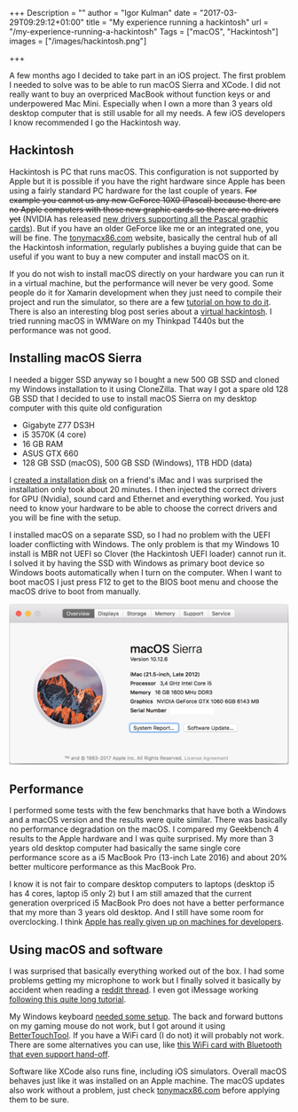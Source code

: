 +++
Description = ""
author = "Igor Kulman"
date = "2017-03-29T09:29:12+01:00"
title = "My experience running a hackintosh"
url = "/my-experience-running-a-hackintosh"
Tags = ["macOS", "Hackintosh"]
images = ["/images/hackintosh.png"]

+++

A few months ago I decided to take part in an iOS project. The first problem I needed to solve was to be able to run macOS Sierra and XCode. I did not really want to buy an overpriced MacBook without function keys or and underpowered Mac Mini. Especially when I own a more than 3 years old desktop computer that is still usable for all my needs. A few iOS developers I know recommended I go the Hackintosh way.

## Hackintosh

Hackintosh is PC that runs macOS. This configuration is not supported by Apple but it is possible if you have the right hardware since Apple has been using a fairly standard PC hardware for the last couple of years. <s>For example you cannot us any new GeForce 10X0 (Pascal) because there are no Apple computers with those new graphic cards so there are no drivers yet</s> (NVIDIA has released [new drivers supporting all the Pascal graphic cards](https://www.tonymacx86.com/threads/nvidia-pascal-graphics-drivers-released-buyers-guide-updated.219153/)). But if you have an older GeForce like me or an integrated one, you will be fine. The [tonymacx86.com](https://www.tonymacx86.com/) website, basically the central hub of all the Hackintosh information, regularly publishes a buying guide that can be useful if you want to buy a new computer and install macOS on it.

If you do not wish to install macOS directly on your hardware you can run it in a virtual machine, but the performance will never be very good. Some people do it for Xamarin development when they just need to compile their project and run the simulator, so there are a few [tutorial on how to do it](https://aurir.wordpress.com/2016/11/20/how-to-setting-up-macos-x-sierra-on-virtualbox-for-xamarin-development-with-visual-studio/). There is also an interesting blog post series about a [virtual hackintosh](https://arktronic.com/weblog/2016-12-10/virtual-hackintosh-part-1-the-concepts/). I tried running macOS in WMWare on my Thinkpad T440s but the performance was not good.

<!--more-->

## Installing macOS Sierra

I needed a bigger SSD anyway so I bought a new 500 GB SSD and cloned my Windows installation to it using CloneZilla. That way I got a spare old 128 GB SSD that I decided to use to install macOS Sierra on my desktop computer with this quite old configuration

- Gigabyte Z77 DS3H
- i5 3570K (4 core)
- 16 GB RAM
- ASUS GTX 660
- 128 GB SSD (macOS), 500 GB SSD (Windows), 1TB HDD (data)

I [created a installation disk](https://www.tonymacx86.com/threads/unibeast-install-macos-sierra-on-any-supported-intel-based-pc.200564/) on a friend's iMac and I was surprised the installation only took about 20 minutes. I then injected the correct drivers for GPU (Nvidia), sound card and Ethernet and everything worked. You just need to know your hardware to be able to choose the correct drivers and you will be fine with the setup.

I installed macOS on a separate SSD, so I had no problem with the UEFI loader conflicting with Windows. The only problem is that my Windows 10 install is MBR not UEFI so Clover (the Hackintosh UEFI loader) cannot run it. I solved it by having the SSD with Windows as primary boot device so Windows boots automatically when I turn on the computer. When I want to boot macOS I just press F12 to get to the BIOS boot menu and choose the macOS drive to boot from manually.

![Hackintosh running macOS Sierra](hackintosh.png)

## Performance

I performed some tests with the few benchmarks that have both a Windows and a macOS version and the results were quite similar. There was basically no performance degradation on the macOS. I compared my Geekbench 4 results to the Apple hardware and I was quite surprised. My more than 3 years old desktop computer had basically the same single core performance score as a i5 MacBook Pro (13-inch Late 2016) and about 20% better multicore performance as this MacBook Pro.

I know it is not fair to compare desktop computers to laptops (desktop i5 has 4 cores, laptop i5 only 2) but I am still amazed that the current generation overpriced i5 MacBook Pro does not have a better performance that my more than 3 years old desktop. And I still have some room for overclocking. I think [Apple has really given up on machines for developers](https://news.ycombinator.com/item?id=13797042).

## Using macOS and software

I was surprised that basically everything worked out of the box. I had some problems getting my microphone to work but I finally solved it basically by accident when reading a [reddit thread](https://www.reddit.com/r/hackintosh/comments/4gp7mj/need_help_getting_alc887_microphone_working_el/). I even got iMessage working [following this quite long tutorial](https://www.tonymacx86.com/threads/an-idiots-guide-to-imessage.196827/).

My Windows keyboard [needed some setup](using-macos-with-a-windows-keyboard). The back and forward buttons on my gaming mouse do not work, but I got around it using [BetterTouchTool](http://sunpech.com/2015/04/map-your-mouses-back-and-forward). If you have a WiFi card (I do not) it will probably not work. There are some alternatives you can use, like [this WiFi card with Bluetooth that even support hand-off](https://www.amazon.de/Bluetooth-PCI-Express-BCM94360CD-Hackintosh-Flughafen/dp/B00MBP25UK/ref=sr_1_1?ie=UTF8&qid=1487424169&sr=8-1&keywords=Hackintosh).

Software like XCode also runs fine, including iOS simulators. Overall macOS behaves just like it was installed on an Apple machine. The macOS updates also work without a problem, just check [tonymacx86.com](https://www.tonymacx86.com/) before applying them to be sure.
